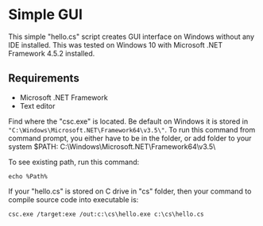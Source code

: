 # Simple GUI
This simple "hello.cs" script creates GUI interface on Windows without any IDE installed.  This was tested on Windows 10 with Microsoft .NET Framework 4.5.2 installed.

## Requirements
* Microsoft .NET Framework
* Text editor


Find where the "csc.exe" is located.  Be default on Windows it is stored in `"C:\Windows\Microsoft.NET\Framework64\v3.5\"`.  To run this command from command prompt, you either have to be in the folder, or add folder to your system $PATH:
C:\Windows\Microsoft.NET\Framework64\v3.5\

To see existing path, run this command:
```
echo %Path%
```

If your "hello.cs" is stored on C drive in "cs" folder, then your command to compile source code into executable is:
```
csc.exe /target:exe /out:c:\cs\hello.exe c:\cs\hello.cs
```

